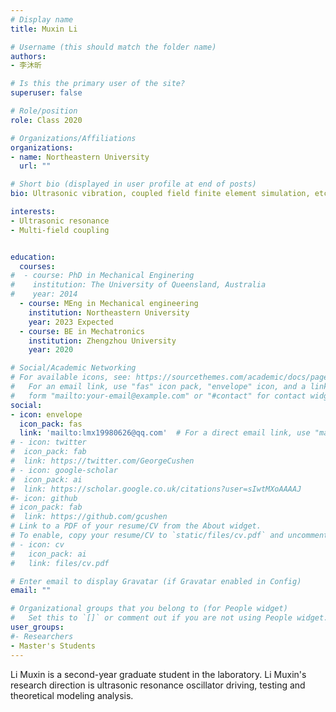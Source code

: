 ```yaml
---
# Display name
title: Muxin Li

# Username (this should match the folder name)
authors:
- 李沐昕

# Is this the primary user of the site?
superuser: false

# Role/position
role: Class 2020

# Organizations/Affiliations
organizations:
- name: Northeastern University
  url: ""

# Short bio (displayed in user profile at end of posts)
bio: Ultrasonic vibration, coupled field finite element simulation, etc..

interests:
- Ultrasonic resonance
- Multi-field coupling


education:
  courses:
#  - course: PhD in Mechanical Enginering
#    institution: The University of Queensland, Australia
#    year: 2014
  - course: MEng in Mechanical engineering
    institution: Northeastern University
    year: 2023 Expected
  - course: BE in Mechatronics
    institution: Zhengzhou University
    year: 2020

# Social/Academic Networking
# For available icons, see: https://sourcethemes.com/academic/docs/page-builder/#icons
#   For an email link, use "fas" icon pack, "envelope" icon, and a link in the
#   form "mailto:your-email@example.com" or "#contact" for contact widget.
social:
- icon: envelope
  icon_pack: fas
  link: 'mailto:lmx19980626@qq.com'  # For a direct email link, use "mailto:test@example.org".
# - icon: twitter
#  icon_pack: fab
#  link: https://twitter.com/GeorgeCushen
# - icon: google-scholar
#  icon_pack: ai
#  link: https://scholar.google.co.uk/citations?user=sIwtMXoAAAAJ
#- icon: github
# icon_pack: fab
#  link: https://github.com/gcushen
# Link to a PDF of your resume/CV from the About widget.
# To enable, copy your resume/CV to `static/files/cv.pdf` and uncomment the lines below.
# - icon: cv
#   icon_pack: ai
#   link: files/cv.pdf

# Enter email to display Gravatar (if Gravatar enabled in Config)
email: ""

# Organizational groups that you belong to (for People widget)
#   Set this to `[]` or comment out if you are not using People widget.
user_groups:
#- Researchers
- Master's Students
---
```


Li Muxin is a second-year graduate student in the laboratory. Li Muxin's research direction is ultrasonic resonance oscillator driving, testing and theoretical modeling analysis.
